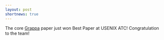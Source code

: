 ```yaml
---
layout: post
shortnews: true
---
```

The core [Grappa](http://grappa.io) paper just won Best Paper at USENIX ATC! Congratulation to the team!